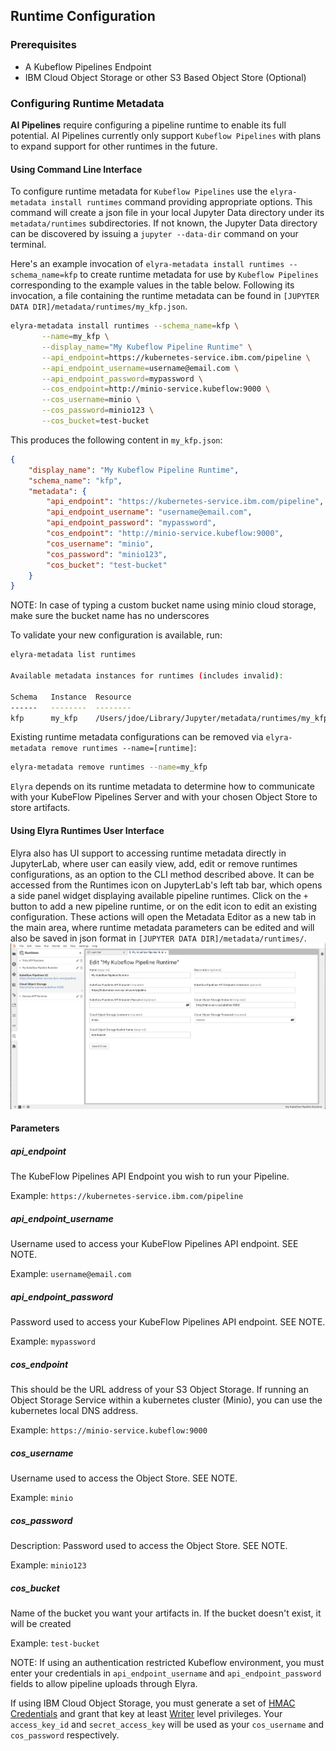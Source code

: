 <!--
{% comment %}
Copyright 2018-2020 IBM Corporation

Licensed under the Apache License, Version 2.0 (the "License");
you may not use this file except in compliance with the License.
You may obtain a copy of the License at

http://www.apache.org/licenses/LICENSE-2.0

Unless required by applicable law or agreed to in writing, software
distributed under the License is distributed on an "AS IS" BASIS,
WITHOUT WARRANTIES OR CONDITIONS OF ANY KIND, either express or implied.
See the License for the specific language governing permissions and
limitations under the License.
{% endcomment %}
-->
## Runtime Configuration

### Prerequisites
* A Kubeflow Pipelines Endpoint
* IBM Cloud Object Storage or other S3 Based Object Store (Optional)

### Configuring Runtime Metadata
**AI Pipelines** require configuring a pipeline runtime to enable its full potential. 
AI Pipelines currently only support `Kubeflow Pipelines` with plans to expand support for other runtimes
in the future.

#### Using Command Line Interface
To configure runtime metadata for `Kubeflow Pipelines` use the `elyra-metadata install runtimes` command providing appropriate options.  This command will create a json file in your local Jupyter Data directory under its `metadata/runtimes` subdirectories.  If not known, the Jupyter Data directory can be discovered by issuing a ```jupyter --data-dir```
command on your terminal.

Here's an example invocation of `elyra-metadata install runtimes --schema_name=kfp` to create runtime metadata for use by `Kubeflow Pipelines` corresponding to the example values in the table below. Following its invocation, a file containing the runtime metadata can be found in `[JUPYTER DATA DIR]/metadata/runtimes/my_kfp.json`.
```bash
elyra-metadata install runtimes --schema_name=kfp \
       --name=my_kfp \
       --display_name="My Kubeflow Pipeline Runtime" \
       --api_endpoint=https://kubernetes-service.ibm.com/pipeline \
       --api_endpoint_username=username@email.com \
       --api_endpoint_password=mypassword \
       --cos_endpoint=http://minio-service.kubeflow:9000 \
       --cos_username=minio \
       --cos_password=minio123 \
       --cos_bucket=test-bucket
```
This produces the following content in `my_kfp.json`:
```json
{
    "display_name": "My Kubeflow Pipeline Runtime",
    "schema_name": "kfp",
    "metadata": {
        "api_endpoint": "https://kubernetes-service.ibm.com/pipeline",
        "api_endpoint_username": "username@email.com",
        "api_endpoint_password": "mypassword",
        "cos_endpoint": "http://minio-service.kubeflow:9000",
        "cos_username": "minio",
        "cos_password": "minio123",
        "cos_bucket": "test-bucket"
    }
}
```
NOTE: In case of typing a custom bucket name using minio cloud storage, make sure the bucket name has no underscores

To validate your new configuration is available, run:
```bash
elyra-metadata list runtimes

Available metadata instances for runtimes (includes invalid):

Schema   Instance  Resource  
------   --------  -------- 
kfp      my_kfp    /Users/jdoe/Library/Jupyter/metadata/runtimes/my_kfp.json
```

Existing runtime metadata configurations can be removed via `elyra-metadata remove runtimes --name=[runtime]`:
```bash
elyra-metadata remove runtimes --name=my_kfp
```

`Elyra` depends on its runtime metadata to determine how to communicate with your KubeFlow Pipelines
Server and with your chosen Object Store to store artifacts.   

#### Using Elyra Runtimes User Interface
Elyra also has UI support to accessing runtime metadata directly in JupyterLab, 
where user can easily view, add, edit or remove runtimes configurations, as an option to the CLI method described above. 
It can be accessed from the Runtimes icon on JupyterLab's left tab bar, which opens a side panel widget displaying available pipeline runtimes.
Click on the `+` button to add a new pipeline runtime, or on the edit icon to edit an existing configuration. 
These actions will open the Metadata Editor as a new tab in the main area, where runtime metadata parameters can be edited 
and will also be saved in json format in `[JUPYTER DATA DIR]/metadata/runtimes/`.
![Runtimes UI](../images/runtimes-ui.png)

#### Parameters

##### api_endpoint
The KubeFlow Pipelines API Endpoint you wish to run your Pipeline.

Example: `https://kubernetes-service.ibm.com/pipeline`

##### api_endpoint_username
Username used to access your KubeFlow Pipelines API endpoint. SEE NOTE.

Example: `username@email.com`

##### api_endpoint_password
Password used to access your KubeFlow Pipelines API endpoint. SEE NOTE.

Example: `mypassword`

##### cos_endpoint
This should be the URL address of your S3 Object Storage. If running an Object Storage Service within a kubernetes cluster (Minio), you can use the kubernetes local DNS address.

Example: `https://minio-service.kubeflow:9000`

##### cos_username
Username used to access the Object Store. SEE NOTE.

Example: `minio`

##### cos_password
Description: Password used to access the Object Store. SEE NOTE.

Example: `minio123`

##### cos_bucket
Name of the bucket you want your artifacts in. If the bucket doesn't exist, it will be created

Example: `test-bucket`

NOTE: 
If using an authentication restricted Kubeflow environment, you must enter your credentials in `api_endpoint_username` and `api_endpoint_password` fields 
to allow pipeline uploads through Elyra.

If using IBM Cloud Object Storage, you must generate a set of [HMAC Credentials](https://cloud.ibm.com/docs/services/cloud-object-storage/hmac?topic=cloud-object-storage-uhc-hmac-credentials-main) 
and grant that key at least [Writer](https://cloud.ibm.com/docs/services/cloud-object-storage/iam?topic=cloud-object-storage-iam-bucket-permissions) level privileges.
Your `access_key_id` and `secret_access_key` will be used as your `cos_username` and `cos_password` respectively.
